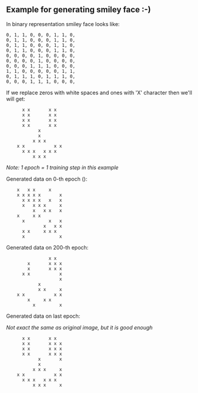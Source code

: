 ## Example for generating smiley face :-)


In binary representation smiley face looks like:
```
0, 1, 1, 0, 0, 0, 1, 1, 0,
0, 1, 1, 0, 0, 0, 1, 1, 0,
0, 1, 1, 0, 0, 0, 1, 1, 0,
0, 1, 1, 0, 0, 0, 1, 1, 0,
0, 0, 0, 0, 1, 0, 0, 0, 0,
0, 0, 0, 0, 1, 0, 0, 0, 0,
0, 0, 0, 1, 1, 1, 0, 0, 0,
1, 1, 0, 0, 0, 0, 0, 1, 1,
0, 1, 1, 1, 0, 1, 1, 1, 0,
0, 0, 0, 1, 1, 1, 0, 0, 0,
```

If we replace zeros with white spaces and ones with 'X' character then we'll will get:
```
	  x x       x x   
	  x x       x x   
	  x x       x x   
	  x x       x x   
	        x         
	        x         
	      x x x       
	x x           x x 
	  x x x   x x x   
	      x x x       
```

*Note: 1 epoch = 1 training step in this example* 

Generated data on 0-th epoch ():

```
	x   x x     x     
	x x x x x       x 
	  x x x x   x   x 
	  x   x x x     x 
	      x   x x   x 
	x     x x         
	  x         x   x 
	          x   x x 
	  x x     x x x   
	  x             x  
```

Generated data on 200-th epoch:

```
	            x x   
	    x       x x x 
	    x       x x x 
	  x x           x 
	                x 
	        x         
	        x x     x 
	x x           x x 
	    x     x x     
	      x         x    
```

Generated data on last epoch:

*Not exact the same as original image, but it is good enough*
```
	  x x       x x   
	  x x       x x x 
	  x x       x x x 
	  x x       x x x 
	        x       x 
	        x         
	      x x x     x 
	x x           x x 
	  x x x   x x x   
	      x x x     x 
```